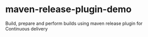 # maven-release-plugin-demo
Build, prepare and perform builds using maven release plugin for Continuous delivery
